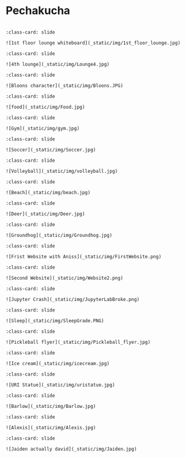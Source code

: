# Pechakucha

<div id="slideshow">


```{include} _static/buttons.html
```

```{card}
:class-card: slide

![1st floor lounge whiteboard](_static/img/1st_floor_lounge.jpg)
```



```{card}
:class-card: slide

![4th lounge](_static/img/Lounge4.jpg)
```


```{card}
:class-card: slide

![Bloons character](_static/img/Bloons.JPG)
```


```{card}
:class-card: slide

![food](_static/img/Food.jpg)
```


```{card}
:class-card: slide

![Gym](_static/img/gym.jpg)
```



```{card}
:class-card: slide

![Soccer](_static/img/Soccer.jpg)
```


```{card}
:class-card: slide

![Volleyball](_static/img/volleyball.jpg)
```



```{card}
:class-card: slide

![Beach](_static/img/beach.jpg)
```




```{card}
:class-card: slide

![Deer](_static/img/Deer.jpg)
```





```{card}
:class-card: slide

![Groundhog](_static/img/Groundhog.jpg)
```




```{card}
:class-card: slide

![Frist Website with Aniss](_static/img/FirstWebsite.png)
```




```{card}
:class-card: slide

![Second Website](_static/img/Website2.png)
```



```{card}
:class-card: slide

![Jupyter Crash](_static/img/JupyterLabBroke.png)
```


```{card}
:class-card: slide

![Sleep](_static/img/SleepGrade.PNG)
```




```{card}
:class-card: slide

![Pickleball flyer](_static/img/Pickleball_flyer.jpg)
```




```{card}
:class-card: slide

![Ice cream](_static/img/icecream.jpg)
```


```{card}
:class-card: slide

![URI Statue](_static/img/uristatue.jpg)
```




```{card}
:class-card: slide

![Barlow](_static/img/Barlow.jpg)
```




```{card}
:class-card: slide

![Alexis](_static/img/Alexis.jpg)
```




```{card}
:class-card: slide

![Jaiden actually david](_static/img/Jaiden.jpg)
```
</div>


